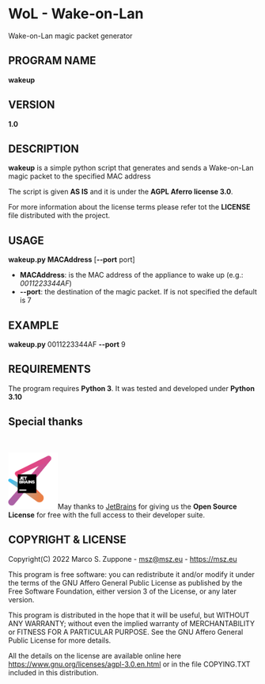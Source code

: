 # WoL - Wake-on-Lan
Wake-on-Lan magic packet generator

## PROGRAM NAME
 **wakeup**
## VERSION

**1.0**

## DESCRIPTION
**wakeup** is a simple python script that generates and sends a Wake-on-Lan magic packet to the specified MAC address

The script is given **AS IS** and it is under the **AGPL Aferro license 3.0**.

For more information about the license terms please refer tot the **LICENSE** file distributed with the project.
## USAGE

**wakeup.py** **MACAddress** [**--port** port]
- **MACAddress**: is the MAC address of the appliance to wake up (e.g.: *0011223344AF*)
- **--port**: the destination of the magic packet. If is not specified the default is 7 

## EXAMPLE

**wakeup.py** 0011223344AF **--port** 9

## REQUIREMENTS
The program requires **Python 3**. It was tested and developed under **Python 3.10**

## Special thanks
&nbsp;

<a href="https://www.jetbrains.com/?from=WoL"><img src=images/jetbrains-variant-3.png width=100></a>May thanks to <a href="https://www.jetbrains.com/?from=WoL">JetBrains</a> for giving us the <b>Open Source License</b> for free with the full access to their developer suite.

## COPYRIGHT & LICENSE
  Copyright(C) 2022  Marco S. Zuppone - msz@msz.eu - https://msz.eu

  This program is free software: you can redistribute it and/or modify
  it under the terms of the GNU Affero General Public License as
  published by the Free Software Foundation, either version 3 of the
  License, or any later version.

  This program is distributed in the hope that it will be useful,
   but WITHOUT ANY WARRANTY; without even the implied warranty of
   MERCHANTABILITY or FITNESS FOR A PARTICULAR PURPOSE. See the
   GNU Affero General Public License for more details.
   
   All the details on the license are available online 
   here https://www.gnu.org/licenses/agpl-3.0.en.html or in the 
   file COPYING.TXT included in this distribution.

